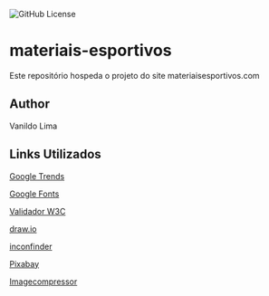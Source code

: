 ![GitHub License](https://img.shields.io/github/license/nildinho/materiais-esportivos)


# materiais-esportivos
Este repositório hospeda o projeto do site materiaisesportivos.com
## Author 
Vanildo Lima
## Links Utilizados 
[Google Trends](https://trends.google.com.br/trends/)

[Google Fonts](https://fonts.google.com/)

[Validador W3C](https://validator.w3.org/)

[draw.io](https://app.diagrams.net/)

[inconfinder](https://www.iconfinder.com/)

[Pixabay](https://pixabay.com/pt/)

[Imagecompressor](https://imagecompressor.com/pt/)
